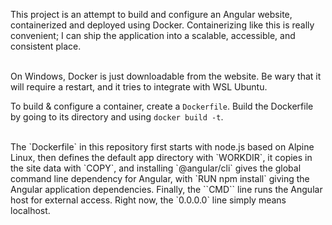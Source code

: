 This project is an attempt to build and configure an Angular website, containerized and deployed using Docker. Containerizing like this is really convenient; I can ship the application into a scalable, accessible, and consistent place.

<br>
On Windows, Docker is just downloadable from the website. Be wary that it will require a restart, and it tries to integrate with WSL Ubuntu.
<br>

To build & configure a container, create a `Dockerfile`. Build the Dockerfile by going to its directory and using `docker build -t`.

<br>
The `Dockerfile` in this repository first starts with node.js based on Alpine Linux,
then defines the default app directory with `WORKDIR`,
it copies in the site data with `COPY`,
and installing `@angular/cli` gives the global command line dependency for Angular, with `RUN npm install` giving the Angular application dependencies.
Finally, the ``CMD`` line runs the Angular host for external access. Right now, the `0.0.0.0` line simply means localhost.


